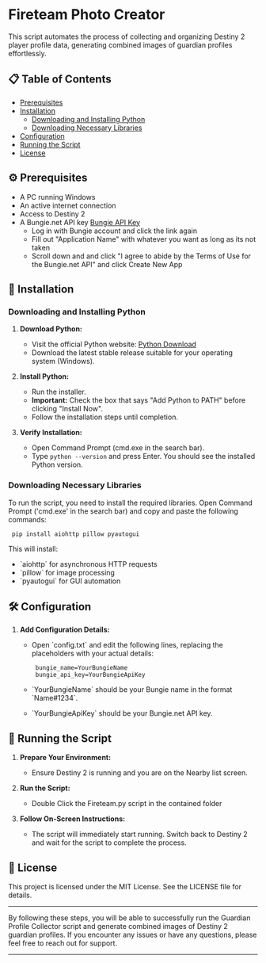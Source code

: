 
# Fireteam Photo Creator 

This script automates the process of collecting and organizing Destiny 2 player profile data, generating combined images of guardian profiles effortlessly.

## 📋 Table of Contents

- [Prerequisites](#-prerequisites)
- [Installation](#-installation)
  - [Downloading and Installing Python](#downloading-and-installing-python)
  - [Downloading Necessary Libraries](#downloading-necessary-libraries)
- [Configuration](#-configuration)
- [Running the Script](#-running-the-script)
- [License](#-license)

## ⚙️ Prerequisites

- A PC running Windows
- An active internet connection
- Access to Destiny 2
- A Bungie.net API key [Bungie API Key](https://www.bungie.net/en/Application/Create)
	- Log in with Bungie account and click the link again
	- Fill out "Application Name" with whatever you want as long as its not taken
	- Scroll down and and click "I agree to abide by the Terms of Use for the Bungie.net API" and click Create New App

## 💾 Installation

### Downloading and Installing Python

1. **Download Python:**
   - Visit the official Python website: [Python Download](https://www.python.org/downloads/)
   - Download the latest stable release suitable for your operating system (Windows).

2. **Install Python:**
   - Run the installer.
   - **Important:** Check the box that says "Add Python to PATH" before clicking "Install Now".
   - Follow the installation steps until completion.

3. **Verify Installation:**
   - Open Command Prompt (cmd.exe in the search bar).
   - Type `python --version` and press Enter. You should see the installed Python version.

### Downloading Necessary Libraries

To run the script, you need to install the required libraries. Open Command Prompt ('cmd.exe' in the search bar) and copy and paste the following commands:

     
     pip install aiohttp pillow pyautogui


This will install:
- \`aiohttp\` for asynchronous HTTP requests
- \`pillow\` for image processing
- \`pyautogui\` for GUI automation

## 🛠️ Configuration

1. **Add Configuration Details:**
   - Open \`config.txt\` and edit the following lines, replacing the placeholders with your actual details:

          bungie_name=YourBungieName
          bungie_api_key=YourBungieApiKey
     

   - \`YourBungieName\` should be your Bungie name in the format \`Name#1234\`.
   - \`YourBungieApiKey\` should be your Bungie.net API key.

## 🚀 Running the Script

1. **Prepare Your Environment:**
   - Ensure Destiny 2 is running and you are on the Nearby list screen.

2. **Run the Script:**
   - Double Click the Fireteam.py script in the contained folder
3. **Follow On-Screen Instructions:**
   - The script will immediately start running. Switch back to Destiny 2 and wait for the script to complete the process.

## 📜 License

This project is licensed under the MIT License. See the LICENSE file for details.

---

By following these steps, you will be able to successfully run the Guardian Profile Collector script and generate combined images of Destiny 2 guardian profiles. If you encounter any issues or have any questions, please feel free to reach out for support.

---

